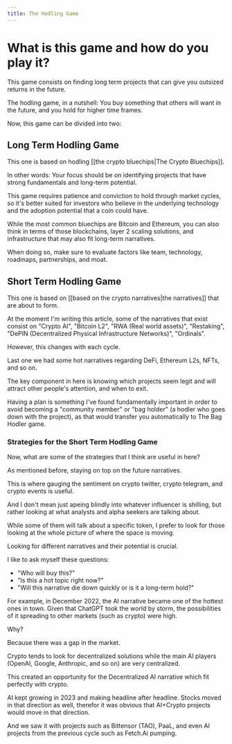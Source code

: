 ```yaml
--- 
title: The Hodling Game 
---
```

# What is this game and how do you play it?
This game consists on finding long term projects that can give you outsized returns in the future.

The hodling game, in a nutshell:
You buy something that others will want in the future, and you hold for higher time frames.

Now, this game can be divided into two:

## Long Term Hodling Game
This one is based on hodling [[the crypto bluechips|The Crypto Bluechips]].

In other words: Your focus should be on identifying projects that have strong fundamentals and long-term potential.

This game requires patience and conviction to hold through market cycles, so it's better suited for investors who believe in the underlying technology and the adoption potential that a coin could have.

While the most common bluechips are Bitcoin and Ethereum, you can also think in terms of those blockchains, layer 2 scaling solutions, and infrastructure that may also fit long-term narratives.

When doing so, make sure to evaluate factors like team, technology, roadmaps, partnerships, and moat.

## Short Term Hodling Game
This one is based on [[based on the crypto narratives|the narratives]] that are about to form.

At the moment I'm writing this article, some of the narratives that exist consist on "Crypto AI", "Bitcoin L2", "RWA (Real world assets)", "Restaking", "DePIN (Decentralized Physical Infrastructure Networks)", "Ordinals".

However, this changes with each cycle.

Last one we had some hot narratives regarding DeFi, Ethereum L2s, NFTs, and so on.

The key component in here is knowing which projects seem legit and will attract other people's attention, and when to exit.

Having a plan is something I've found fundamentally important in order to avoid becoming a "community member" or "bag holder" (a hodler who goes down with the project), as that would transfer you automatically to The Bag Hodler game. 

### Strategies for the Short Term Hodling Game
Now, what are some of the strategies that I think are useful in here?

As mentioned before, staying on top on the future narratives.

This is where gauging the sentiment on crypto twitter, crypto telegram, and crypto events is useful.

And I don't mean just apeing blindly into whatever influencer is shilling, but rather looking at what analysts and alpha seekers are talking about.

While some of them will talk about a specific token, I prefer to look for those looking at the whole picture of where the space is moving.

Looking for different narratives and their potential is crucial. 

I like to ask myself these questions: 
- "Who will buy this?" 
- "Is this a hot topic right now?" 
- "Will this narrative die down quickly or is it a long-term hold?"

For example, in December 2022, the AI narrative became one of the hottest ones in town. Given that ChatGPT took the world by storm, the possibilities of it spreading to other markets (such as crypto) were high. 

Why?

Because there was a gap in the market.

Crypto tends to look for decentralized solutions while the main AI players (OpenAI, Google, Anthropic, and so on) are very centralized.

This created an opportunity for the Decentralized AI narrative which fit perfectly with crypto.

AI kept growing in 2023 and making headline after headline. Stocks moved in that direction as well, therefor it was obvious that AI+Crypto projects would move in that direction.

And we saw it with projects such as Bittensor (TAO), PaaL, and even AI projects from the previous cycle such as Fetch.Ai pumping.